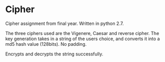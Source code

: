 # Cipher

Cipher assignment from final year. Written in python 2.7.

The three ciphers used are the Vigenere, Caesar and reverse cipher. 
The key generation takes in a string of the users choice, and converts it into a md5 hash value (128bits).
No padding. 

Encrypts and decrypts the string successfully. 
